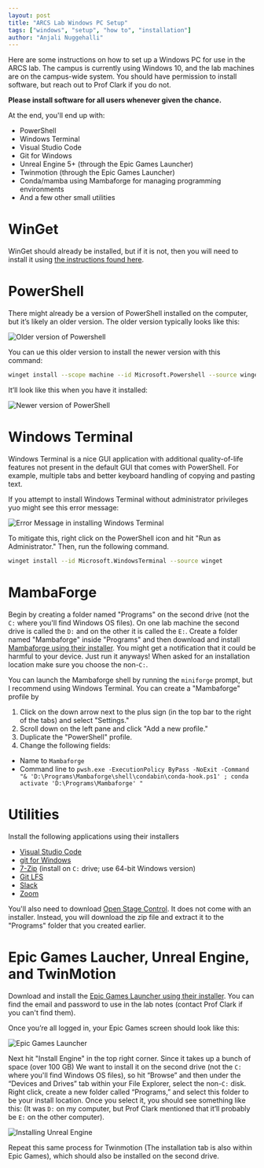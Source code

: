 ```yaml
---
layout: post
title: "ARCS Lab Windows PC Setup"
tags: ["windows", "setup", "how to", "installation"]
author: "Anjali Nuggehalli"
---
```


Here are some instructions on how to set up a Windows PC for use in the ARCS lab. The campus is currently using Windows 10, and the lab machines are on the campus-wide system. You should have permission to install software, but reach out to Prof Clark if you do not.

**Please install software for all users whenever given the chance.**

At the end, you'll end up with:

- PowerShell
- Windows Terminal
- Visual Studio Code
- Git for Windows
- Unreal Engine 5+ (through the Epic Games Launcher)
- Twinmotion (through the Epic Games Launcher)
- Conda/mamba using Mambaforge for managing programming environments
- And a few other small utilities

# WinGet

WinGet should already be installed, but if it is not, then you will need to install it using [the instructions found here](https://github.com/microsoft/winget-cli).

# PowerShell

There might already be a version of PowerShell installed on the computer, but it’s likely an older version. The older version typically looks like this:

![Older version of Powershell](/assets/2023-05-24-windows-setup/powershellOLD.png)

You can ue this older version to install the newer version with this command:

~~~bash
winget install --scope machine --id Microsoft.Powershell --source winget
~~~

It’ll look like this when you have it installed:

![Newer version of PowerShell](/assets/2023-05-24-windows-setup/powershellNEW.png)

# Windows Terminal

Windows Terminal is a nice GUI application with additional quality-of-life features not present in the default GUI that comes with PowerShell. For example, multiple tabs and better keyboard handling of copying and pasting text.

If you attempt to install Windows Terminal without administrator privileges yuo might see this error message:

![Error Message in installing Windows Terminal](/assets/2023-05-24-windows-setup/errormessage.png)

To mitigate this, right click on the PowerShell icon and hit "Run as Administrator." Then, run the following command.

~~~bash
winget install --id Microsoft.WindowsTerminal --source winget
~~~

# MambaForge

Begin by creating a folder named "Programs" on the second drive (not the `C:` where you'll find Windows OS files). On one lab machine the second drive is called the `D:` and on the other it is called the `E:`. Create a folder named "Mambaforge" inside "Programs" and then download and install [Mambaforge using their installer](https://github.com/conda-forge/miniforge#Mambaforge). You might get a notification that it could be harmful to your device. Just run it anyways! When asked for an installation location make sure you choose the non-`C:`.

You can launch the Mambaforge shell by running the `miniforge` prompt, but I recommend using Windows Terminal. You can create a "Mambaforge" profile by

1. Click on the down arrow next to the plus sign (in the top bar to the right of the tabs) and select "Settings."
2. Scroll down on the left pane and click "Add a new profile."
3. Duplicate the "PowerShell" profile.
4. Change the following fields:
  - Name to `Mambaforge`
  - Command line to `pwsh.exe -ExecutionPolicy ByPass -NoExit -Command "& 'D:\Programs\Mambaforge\shell\condabin\conda-hook.ps1' ; conda activate 'D:\Programs\Mambaforge' "`
# Utilities

Install the following applications using their installers

- [Visual Studio Code](https://code.visualstudio.com/download)
- [git for Windows](https://gitforwindows.org/)
- [7-Zip](https://www.7-zip.org/) (install  on `C:` drive; use 64-bit Windows version)
- [Git LFS](https://git-lfs.com/)
- [Slack](https://slack.com/downloads/windows)
- [Zoom](https://zoom.us/download)

You'll also need to download [Open Stage Control](https://openstagecontrol.ammd.net/). It does not come with an installer. Instead, you will download the zip file and extract it to the "Programs" folder that you created earlier.

# Epic Games Laucher, Unreal Engine, and TwinMotion

Download and install the [Epic Games Launcher using their installer](https://store.epicgames.com/en-US/download). You can find the email and password to use in the lab notes (contact Prof Clark if you can't find them).

Once you’re all logged in, your Epic Games screen should look like this:

![Epic Games Launcher](/assets/2023-05-24-windows-setup/epicgames.png)

Next hit "Install Engine" in the top right corner. Since it takes up a bunch of space (over 100 GB) We want to install it on the second drive (not the `C:` where you'll find Windows OS files), so hit “Browse” and then under the “Devices and Drives” tab within your File Explorer, select the non-`C:` disk. Right click, create a new folder called “Programs,” and select this folder to be your install location. Once you select it, you should see something like this: (It was `D:` on my computer, but Prof Clark mentioned that it’ll probably be `E:` on the other computer).

![Installing Unreal Engine](/assets/2023-05-24-windows-setup/unrealengine.png)

Repeat this same process for Twinmotion (The installation tab is also within Epic Games), which should also be installed on the second drive.
